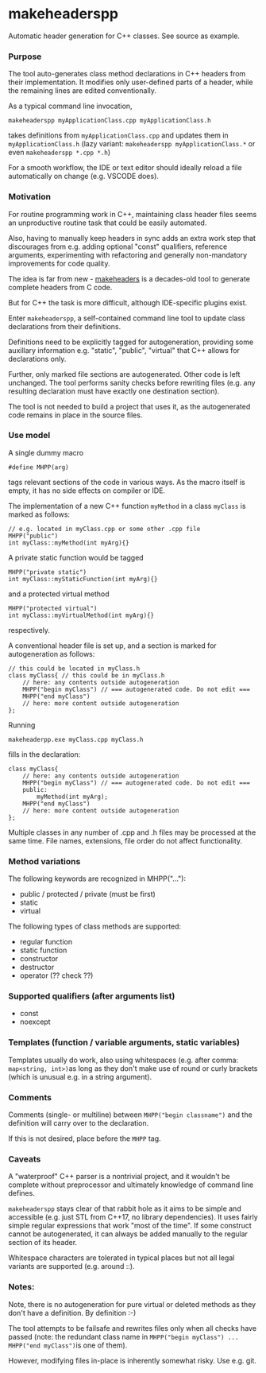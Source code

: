 # makeheaderspp
Automatic header generation for C++ classes. See source as example.

### Purpose
The tool auto-generates class method declarations in C++ headers from their implementation. 
It modifies only user-defined parts of a header, while the remaining lines are edited conventionally. 

As a typical command line invocation,
```
makeheaderspp myApplicationClass.cpp myApplicationClass.h
``` 
takes definitions from `myApplicationClass.cpp` and updates them in `myApplicationClass.h` (lazy variant: `makeheaderspp myApplicationClass.*` or even `makeheaderspp *.cpp *.h`)

For a smooth workflow, the IDE or text editor should ideally reload a file automatically on change (e.g. VSCODE does).

### Motivation
For routine programming work in C++, maintaining class header files seems an unproductive routine task that could be easily automated.

Also, having to manually keep headers in sync adds an extra work step that discourages from e.g. adding optional "const" qualifiers, reference arguments, experimenting with refactoring and generally non-mandatory improvements for code quality.

The idea is far from new - [makeheaders](https://fossil-scm.org/home/doc/trunk/tools/makeheaders.html) is a decades-old tool to generate complete headers from C code.

But for C++ the task is more difficult, although IDE-specific plugins exist.

Enter `makeheaderspp`, a self-contained command line tool to update class declarations from their definitions.

Definitions need to be explicitly tagged for autogeneration, providing some auxillary information e.g. "static", "public", "virtual" that C++ allows for declarations only.

Further, only marked file sections are autogenerated. Other code is left unchanged. The tool performs sanity checks before rewriting files (e.g. any resulting declaration must have exactly one destination section).

The tool is not needed to build a project that uses it, as the autogenerated code remains in place in the source files.

### Use model
A single dummy macro
```
#define MHPP(arg)
``` 
tags relevant sections of the code in various ways. As the macro itself is empty, it has no side effects on compiler or IDE.

The implementation of a new C++ function `myMethod` in a class `myClass` is marked as follows:
```
// e.g. located in myClass.cpp or some other .cpp file
MHPP("public") 
int myClass::myMethod(int myArg){}
```

A private static function would be tagged 
```
MHPP("private static") 
int myClass::myStaticFunction(int myArg){}
```
and a protected virtual method 
```
MHPP("protected virtual") 
int myClass::myVirtualMethod(int myArg){}
```
respectively.

A conventional header file is set up, and a section is marked for autogeneration as follows:
```
// this could be located in myClass.h 
class myClass{ // this could be in myClass.h
    // here: any contents outside autogeneration
    MHPP("begin myClass") // === autogenerated code. Do not edit === 
    MHPP("end myClass")
    // here: more content outside autogeneration
};
```

Running 
```
makeheaderpp.exe myClass.cpp myClass.h
```
fills in the declaration:
```
class myClass{
    // here: any contents outside autogeneration
    MHPP("begin myClass") // === autogenerated code. Do not edit === 
    public:
        myMethod(int myArg);
    MHPP("end myClass")
    // here: more content outside autogeneration
};
```

Multiple classes in any number of .cpp and .h files may be processed at the same time. 
File names, extensions, file order do not affect functionality.

### Method variations
The following keywords are recognized in MHPP("..."):
* public / protected / private (must be first)
* static
* virtual

The following types of class methods are supported:
* regular function
* static function
* constructor
* destructor
* operator (?? check ??)

### Supported qualifiers (after arguments list)
* const
* noexcept

### Templates (function / variable arguments, static variables)
Templates usually do work, also using whitespaces (e.g. after comma: `map<string, int>)`as long as they don't make use of round or curly brackets (which is unusual e.g. in a string argument).


### Comments
Comments (single- or multiline) between `MHPP("begin classname")` and the definition will carry over to the declaration.

If this is not desired, place before the `MHPP` tag.

### Caveats
A "waterproof" C++ parser is a nontrivial project, and it wouldn't be complete without preprocessor and ultimately knowledge of command line defines.

`makeheaderspp` stays clear of that rabbit hole as it aims to be simple and accessible (e.g. just STL from C++17, no library dependencies). It uses fairly simple regular expressions that work "most of the time". If some construct cannot be autogenerated, it can always be added manually to the regular section of its header.

Whitespace characters are tolerated in typical places but not all legal variants are supported (e.g. around ::).

### Notes:
Note, there is no autogeneration for pure virtual or deleted methods as they don't have a definition. By definition :-) 

The tool attempts to be failsafe and rewrites files only when all checks have passed (note: the redundant class name in `MHPP("begin myClass") ... MHPP("end myClass")`is one of them). 

However, modifying files in-place is inherently somewhat risky. Use e.g. git.